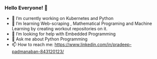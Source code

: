 ### Hello Everyone!  👋

<!--
**ChocolatePadmanaban/ChocolatePadmanaban** is a ✨ _special_ ✨ repository because its `README.md` (this file) appears on your GitHub profile.

Here are some ideas to get you started:

- 🔭 I’m currently working on ...
- 🌱 I’m currently learning ...
- 👯 I’m looking to collaborate on ...
- 🤔 I’m looking for help with ...
- 💬 Ask me about ...
- 📫 How to reach me: ...
- 😄 Pronouns: ...
- ⚡ Fun fact: ...
-->

- 🔭 I’m currently working on Kubernetes and Python  
- 🌱 I’m learning Web-scraping , Mathematical Programing and Machine Learning by creating workout repositories on it.
- 🤔 I’m looking for help with Embedded Programming 
- 💬 Ask me about Python Programming
- 📫 How to reach me: https://www.linkedin.com/in/pradeep-padmanaban-843120123/

